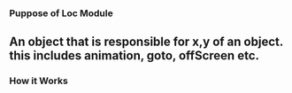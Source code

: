### Puppose of Loc Module

An object that is responsible for x,y of an object.
this includes animation, goto, offScreen etc.
---
### How it Works




